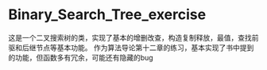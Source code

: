 # Binary_Search_Tree_exercise
这是一个二叉搜索树的类，实现了基本的增删改查，构造复制释放，最值，查找前驱和后继节点等基本功能。
作为算法导论第十二章的练习，基本实现了书中提到的功能，但函数多有冗余，可能还有隐藏的bug
